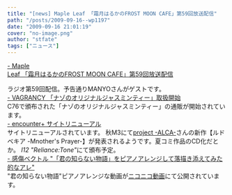 ```yaml
---
title: "[news] Maple Leaf 「霜月はるかのFROST MOON CAFE」第59回放送配信"
path: "/posts/2009-09-16--wp1197"
date: "2009-09-16 21:01:19"
cover: "no-image.png"
author: "stfate"
tags: ["ニュース"]
---
```


<style type="text/css">
<!--
p {white-space: pre-wrap};
-->
</style>

<a  href="http://www.timerocket.co.jp/fmc/" target="_blank">- Maple Leaf 「霜月はるかのFROST MOON CAFE」第59回放送配信</a>
<div >ラジオ第59回配信。予告通りMANYOさんがゲストです。</div>
<a  href="http://www.vagrancy.jp/" target="_blank">- VAGRANCY 「ナゾのオリジナルジャスミンティー」取扱開始</a>
<div >C76で頒布された「ナゾのオリジナルジャスミンティー」の通販が開始されています。</div>
<a  href="http://encounter-p.net/" target="_blank">- encounter+ サイトリニューアル</a>
<div >サイトリニューアルされています。
秋M3にて<a href="http://project-alca.com/" target="_blank">project -ALCA-</a>さんの新作【ルドベキア -Mnother's Prayer-】が発表されるようです。夏コミ作品のCD化だとか。
<em>I12 "Reliance:Tone"</em>にて頒布予定。</div>
<a  href="http://www.sen-vec.com/" target="_blank">- 感傷ベクトル "「君の知らない物語」をピアノアレンジして落描き添えてみた的なアレ"</a>
<div >"君の知らない物語"ピアノアレンジな動画が<a href="http://www.nicovideo.jp/watch/nm8235888" target="_blank">ニコニコ動画</a>にて公開されています。</div>
